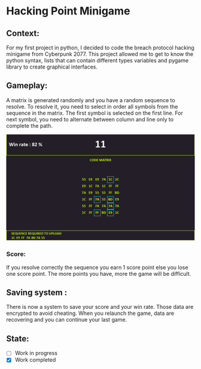 # Hacking Point Minigame
## Context:
For my first project in python, I decided to code the breach protocol hacking minigame from Cyberpunk 2077. This project allowed me to get to know the python syntax, lists that can contain different types variables and pygame library to create graphical interfaces.

## Gameplay:
A matrix is generated randomly and you have a random sequence to resolve. To resolve it, you need to select in order all symbols from the sequence in the matrix. The first symbol is selected on the first line. For next symbol, you need to alternate between column and line only to complete the path.

<p align="center">
  <img width="720" alt="Hacking Point Minigame" src="Hacking_Point_Minigame.png">
</p>

### Score:
If you resolve correctly the sequence you earn 1 score point else you lose one score point. The more points you have, more the game will be difficult.

## Saving system :
There is now a system to save your score and your win rate. Those data are encrypted to avoid cheating. When you relaunch the game, data are recovering and you can continue your last game.

## State:
- [ ] Work in progress
- [X] Work completed

